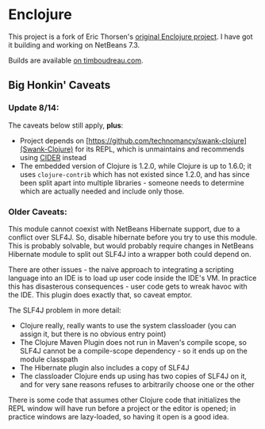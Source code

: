 Enclojure
=========

This project is a fork of Eric Thorsen's [original Enclojure project](https://github.com/EricThorsen/enclojure).  I have got it building and working on
NetBeans 7.3.

Builds are available [on timboudreau.com](http://timboudreau.com/builds/job/Enclojure).

Big Honkin' Caveats
-------------------

### Update 8/14:
The caveats below still apply, **plus**:

 * Project depends on [https://github.com/technomancy/swank-clojure](Swank-Clojure) for its REPL, which is unmaintains and recommends using [CIDER](https://github.com/clojure-emacs/cider) instead
 * The embedded version of Clojure is 1.2.0, while Clojure is up to 1.6.0;  it uses `clojure-contrib` which has not existed since 1.2.0, and has since been split apart into multiple libraries - someone needs to determine which are actually needed and include only those.

### Older Caveats:

This module cannot coexist with NetBeans Hibernate support, due to a conflict
over SLF4J.  So, disable hibernate before you try to use this module. This is probably
solvable, but would probably require changes in NetBeans Hibernate module to split
out SLF4J into a wrapper both could depend on.

There are other issues - the naive approach to integrating a scripting
language into an IDE is to load up user code inside the IDE's VM.  In practice
this has disasterous consequences - user code gets to wreak havoc with the IDE.
This plugin does exactly that, so caveat emptor.

The SLF4J problem in more detail:

 * Clojure really, really wants to use the system classloader (you can assign 
it, but there is no obvious entry point)
 * The Clojure Maven Plugin does not run in Maven's compile scope, so SLF4J cannot be a compile-scope dependency - so it ends up on the module classpath
 * The Hibernate plugin also includes a copy of SLF4J
 * The classloader Clojure ends up using has two copies of SLF4J on it, and for very sane reasons refuses to arbitrarily choose one or the other

There is some code that assumes other Clojure code that initializes the REPL window will have run before a project or the editor is opened;  in practice windows are
lazy-loaded, so having it open is a good idea.


